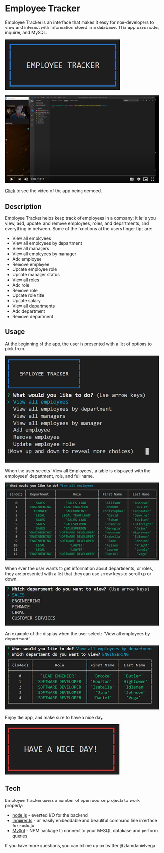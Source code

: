 # Employee Tracker

Employee Tracker is an interface that makes it easy for non-developers to view and interact with information stored in a database. This app uses node, inquirer, and MySQL.

![](images/EmployeeTrackerBeginning.JPG)

![](images/videoScreenShot.JPG)

[Click] to see the video of the app being demoed.

## Description

Employee Tracker helps keep track of employees in a company; it let's you view, add, update, and remove employees, roles, and departments, and everything in between. Some of the functions at the users finger tips are:
* View all employees
* View all employees by department
* View all managers
* View all employees by manager
* Add employee
* Remove employee
* Update employee role
* Update manager status
* View all roles
* Add role
* Remove role
* Update role title
* Update salary
* View all departments
* Add department
* Remove department

## Usage
At the beginning of the app, the user is presented with a list of options to pick from.

![](images/StartChoices.JPG)

When the user selects 'View all Employees', a table is displayed with the employees' department, role, and full name.

![](images/ViewAllEmployees.JPG)

When ever the user wants to get information about departments, or roles, they are presented with a list that they can use arrow keys to scroll up or down. 

![](images/viewDepartments.JPG)

An example of the display when the user selects 'View all employees by department'.

![](images/engineeringDepartment.JPG)

Enjoy the app, and make sure to have a nice day. 

![](images/GoodBye.JPG)



## Tech

Employee Tracker users a number of open source projects to work properly:

* [node.js] - evented I/O for the backend
* [InquirerJs] - an easily embeddable and beautiful command line interface for node.js
* [MySql] - NPM package to connect to your MySQL database and perform queries

If you have more questions, you can hit me up on twitter @zlamdanielvega. 








  [node.js]: <http://nodejs.org>
  [MySql]: <https://www.npmjs.com/package/mysql>
  [jQuery]: <http://jquery.com>
  [InquirerJs]: <https://www.npmjs.com/package/inquirer/v/0.2.3>
  [Click]: <https://drive.google.com/file/d/1krwSpOLB4gy5WTb3YZfozcpAm_iHDeS8/view>
